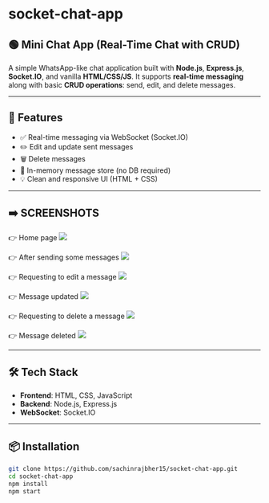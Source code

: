 # socket-chat-app

## 🟢 Mini Chat App (Real-Time Chat with CRUD)

A simple WhatsApp-like chat application built with **Node.js**, **Express.js**, **Socket.IO**, and vanilla **HTML/CSS/JS**. It supports **real-time messaging** along with basic **CRUD operations**: send, edit, and delete messages.

---

## 🔧 Features
- ✅ Real-time messaging via WebSocket (Socket.IO)
- ✏️ Edit and update sent messages
- 🗑️ Delete messages
- 📜 In-memory message store (no DB required)
- 💡 Clean and responsive UI (HTML + CSS)

---

## ➡️ SCREENSHOTS
👉 Home page
![](sreenshots/1_home_page.png)

👉 After sending some messages
![](sreenshots/2_sent_messages.png)

👉 Requesting to edit a message
![](sreenshots/3_edit_a_message.png)

👉 Message updated
![](sreenshots/4_message_updated.png)

👉 Requesting to delete a message
![](sreenshots/5_delete_a_message.png)

👉 Message deleted
![](sreenshots/6_message_deleted.png)

---

## 🛠 Tech Stack
- **Frontend**: HTML, CSS, JavaScript
- **Backend**: Node.js, Express.js
- **WebSocket**: Socket.IO

---

## 📦 Installation
```bash
git clone https://github.com/sachinrajbher15/socket-chat-app.git
cd socket-chat-app
npm install
npm start
